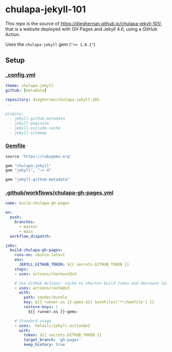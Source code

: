 # chulapa-jekyll-101

This repo is the source of <https://dieghernan.github.io/chulapa-jekyll-101/>, that is a website deployed with GH Pages and Jekyll 4.0, using a GitHub Action.

Uses the `chulapa-jekyll` gem (`">= 1.0.1"`)

## Setup

### [_config.yml](_config.yml)


```yaml
theme: chulapa-jekyll
github: [metadata]
 
repository: dieghernan/chulapa-jekyll-101   
...

plugins:
  - jekyll-github-metadata
  - jekyll-paginate
  - jekyll-include-cache
  - jekyll-sitemap
```


### [Gemfile](Gemfile)

```ruby
source 'https://rubygems.org'

gem "chulapa-jekyll"
gem "jekyll", "~> 4"

gem "jekyll-github-metadata"
```


### [.github/workflows/chulapa-gh-pages.yml](.github/workflows/chulapa-gh-pages.yml)


```yaml
name: build-chulapa-gh-pages

on:
  push:
    branches:
      - master
      - main
  workflow_dispatch:

jobs:
  build-chulapa-gh-pages:
    runs-on: ubuntu-latest
    env:
      JEKYLL_GITHUB_TOKEN: ${{ secrets.GITHUB_TOKEN }}
    steps:
    - uses: actions/checkout@v3

    # Use GitHub Actions' cache to shorten build times and decrease load on servers
    - uses: actions/cache@v3
      with:
        path: vendor/bundle
        key: ${{ runner.os }}-gems-${{ hashFiles('**/Gemfile') }}
        restore-keys: |
          ${{ runner.os }}-gems-

    # Standard usage
    - uses:  helaili/jekyll-action@v2
      with:
        token: ${{ secrets.GITHUB_TOKEN }}
        target_branch: 'gh-pages'
        keep_history: true
```
